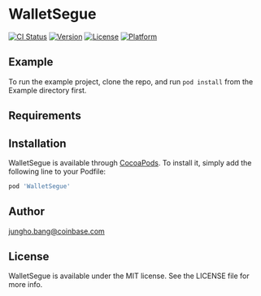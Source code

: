 # WalletSegue

[![CI Status](https://img.shields.io/travis/bangtoven/WalletSegue.svg?style=flat)](https://travis-ci.org/bangtoven/WalletSegue)
[![Version](https://img.shields.io/cocoapods/v/WalletSegue.svg?style=flat)](https://cocoapods.org/pods/WalletSegue)
[![License](https://img.shields.io/cocoapods/l/WalletSegue.svg?style=flat)](https://cocoapods.org/pods/WalletSegue)
[![Platform](https://img.shields.io/cocoapods/p/WalletSegue.svg?style=flat)](https://cocoapods.org/pods/WalletSegue)

## Example

To run the example project, clone the repo, and run `pod install` from the Example directory first.

## Requirements

## Installation

WalletSegue is available through [CocoaPods](https://cocoapods.org). To install
it, simply add the following line to your Podfile:

```ruby
pod 'WalletSegue'
```

## Author

jungho.bang@coinbase.com

## License

WalletSegue is available under the MIT license. See the LICENSE file for more info.
